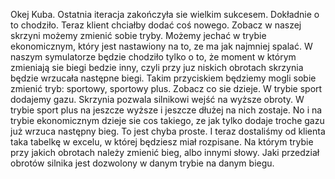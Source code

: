 Okej Kuba. Ostatnia iteracja zakończyła sie wielkim sukcesem. Dokładnie o to chodziło. Teraz klient chciałby dodać coś nowego. Zobacz w naszej skrzyni możemy zmienić sobie tryby. Możemy jechać w trybie ekonomicznym, który jest nastawiony na to, ze ma jak najmniej spalać. W naszym symulatorze będzie chodziło tylko o to, że moment w którym zmieniają sie biegi bedzie inny, czyli przy juz niskich obrotach skrzynia będzie wrzucała następne biegi. Takim przyciskiem będziemy mogli sobie zmienić tryb: sportowy, sportowy plus. Zobacz co sie dzieje. W trybie sport dodajemy gazu. Skrzynia pozwala silnikowi wejść na wyższe obroty. W trybie sport plus na jeszcze wyższe i jeszcze dłużej na nich zostaje. No i na trybie ekonomicznym dzieje sie cos takiego, ze jak tylko dodaje troche gazu już wrzuca następny bieg. To jest chyba proste. I teraz dostaliśmy od klienta taka tabelkę w excelu, w której będziesz miał rozpisane. Na którym trybie przy jakich obrotach należy zmienić bieg, albo innymi słowy. Jaki przedział obrotów silnika jest dozwolony w danym trybie na danym biegu.